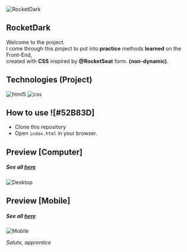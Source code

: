 ![RocketDark](https://i.imgur.com/6z3CZ09.png)

##  RocketDark

Welcome to the project. <br>
I come through this project to put into **practice** methods **learned** on the Front-End, <br>
created with **CSS** inspired by **@RocketSeat** form. **(non-dynamic)**.

## Technologies (Project)
![html5](https://img.shields.io/badge/HTML5-52B83D?style=for-the-badge&logo=html5&logoColor=white) 
![css](https://img.shields.io/badge/CSS3-52B83D?style=for-the-badge&logo=css3&logoColor=white) 

## How to use ![#52B83D]

- Clone this repository
- Open `index.html` in your browser.

## Preview [Computer]
##### See all <a href="https://www.behance.net/gallery/136228663/RocketDark-LoginForm">here</a><br>
![Desktop](https://i.imgur.com/KPf69zm.png) 

## Preview [Mobile]
##### See all <a href="https://www.behance.net/gallery/136228663/RocketDark-LoginForm">here</a><br>
![Mobile](https://i.imgur.com/v5oxuJH.png)

*Salutx, apprentice*

